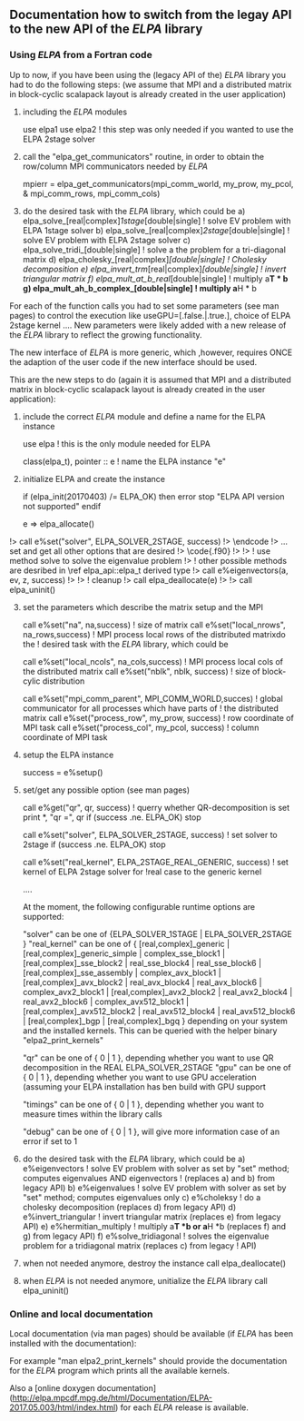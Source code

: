 ## Documentation how to switch from the legay API to the new API of the *ELPA* library ##


### Using *ELPA* from a Fortran code ###

Up to now, if you have been using the (legacy API of the) *ELPA* library you had to do the following
steps: (we assume that MPI and a distributed matrix in block-cyclic scalapack layout is already created in
the user application)

1. including the *ELPA* modules

   use elpa1
   use elpa2   ! this step was only needed if you wanted to use the ELPA 2stage solver

2. call the "elpa_get_communicators" routine, in order to obtain the row/column MPI communicators needed by *ELPA*

   mpierr = elpa_get_communicators(mpi_comm_world, my_prow, my_pcol, &
                                   mpi_comm_rows, mpi_comm_cols)

3. do the desired task with the *ELPA* library, which could be
  a) elpa_solve_[real|complex]_1stage_[double|single]     ! solve EV problem with ELPA 1stage solver
  b) elpa_solve_[real|complex]_2stage_[double|single]     ! solve EV problem with ELPA 2stage solver
  c) elpa_solve_tridi_[double|single]                     ! solve a the problem for a tri-diagonal matrix
  d) elpa_cholesky_[real|complex]_[double|single]         ! Cholesky decomposition
  e) elpa_invert_trm_[real|complex]_[double|single]       ! invert triangular matrix
  f) elpa_mult_at_b_real_[double|single]                  ! multiply a**T * b
  g) elpa_mult_ah_b_complex_[double|single]               ! multiply a**H * b

For each of the function calls you had to set some parameters (see man pages) to control the execution like
useGPU=[.false.|.true.], choice of ELPA 2stage kernel .... New parameters were likely added with a new release of
the *ELPA* library to reflect the growing functionality.


The new interface of *ELPA* is more generic, which ,however, requires ONCE the adaption of the user code if the new
interface should be used.

This are the new steps to do (again it is assumed that MPI and a distributed matrix in block-cyclic scalapack layout is already created in
the user application):

1. include the correct *ELPA* module and define a name for the ELPA instance

   use elpa   ! this is the only module needed for ELPA

   class(elpa_t), pointer :: e   ! name the ELPA instance "e"

2. initialize ELPA and create the instance

   if (elpa_init(20170403) /= ELPA_OK) then
     error stop "ELPA API version not supported"
   endif

   e => elpa_allocate()

!>   call e%set("solver", ELPA_SOLVER_2STAGE, success)
!> \endcode
!>   ... set and get all other options that are desired
!> \code{.f90}
!>
!>   ! use method solve to solve the eigenvalue problem
!>   ! other possible methods are desribed in \ref elpa_api::elpa_t derived type
!>   call e%eigenvectors(a, ev, z, success)
!>
!>   ! cleanup
!>   call elpa_deallocate(e)
!>
!>   call elpa_uninit()



3. set the parameters which describe the matrix setup and the MPI

   call e%set("na", na,success)                          ! size of matrix
   call e%set("local_nrows", na_rows,success)            ! MPI process local rows of the distributed matrixdo the
                                                         ! desired task with the *ELPA* library, which could be

   call e%set("local_ncols", na_cols,success)            ! MPI process local cols of the distributed matrix
   call e%set("nblk", nblk, success)                     ! size of block-cylic distribution

   call e%set("mpi_comm_parent", MPI_COMM_WORLD,succes)  ! global communicator for all processes which have parts of
                                                         ! the distributed matrix
   call e%set("process_row", my_prow, success)           ! row coordinate of MPI task
   call e%set("process_col", my_pcol, success)           ! column coordinate of MPI task

4. setup the ELPA instance

   success = e%setup()

5. set/get any possible option (see man pages)

   call e%get("qr", qr, success)                        ! querry whether QR-decomposition is set
   print *, "qr =", qr
   if (success .ne. ELPA_OK) stop

   call e%set("solver", ELPA_SOLVER_2STAGE, success)    ! set solver to 2stage
   if (success .ne. ELPA_OK) stop

   call e%set("real_kernel", ELPA_2STAGE_REAL_GENERIC, success) ! set kernel of ELPA 2stage solver for
                                                                !real case to the generic kernel

   ....

   At the moment, the following configurable runtime options are supported:

   "solver"       can be one of {ELPA_SOLVER_1STAGE | ELPA_SOLVER_2STAGE }
   "real_kernel"  can be one of { [real,complex]_generic | [real,complex]_generic_simple |
                                  complex_sse_block1 | [real,complex]_sse_block2 |
				  real_sse_block4 | real_sse_block6 | [real,complex]_sse_assembly |
				  complex_avx_block1 | [real,complex]_avx_block2 |
				  real_avx_block4 | real_avx_block6 |
  				  complex_avx2_block1 | [real,complex]_avx2_block2 |
				  real_avx2_block4 | real_avx2_block6 |
				  complex_avx512_block1 | [real,complex]_avx512_block2 |
				  real_avx512_block4 | real_avx512_block6 |
				  [real,complex]_bgp | [real,complex]_bgq }
		 depending on your system and the installed kernels. This can be queried with the
		 helper binary "elpa2_print_kernels"

   "qr"       can be one of { 0 | 1 }, depending whether you want to use QR decomposition in the REAL
              ELPA_SOLVER_2STAGE
   "gpu"      can be one of { 0 | 1 }, depending whether you want to use GPU acceleration (assuming your
              ELPA installation has ben build with GPU support

   "timings"  can be one of { 0 | 1 }, depending whether you want to measure times within the library calls

   "debug"    can be one of { 0 | 1 }, will give more information case of an error if set to 1


6. do the desired task with the *ELPA* library, which could be
   a) e%eigenvectors                  ! solve EV problem with solver as set by "set" method; computes eigenvalues AND eigenvectors
                                      ! (replaces a) and b) from legacy API)
   b) e%eigenvalues                   ! solve EV problem with solver as set by "set" method; computes eigenvalues only
   c) e%choleksy                      ! do a cholesky decomposition (replaces  d) from legacy API)
   d) e%invert_triangular             ! invert triangular matrix (replaces  e) from legacy API)
   e) e%hermitian_multiply            ! multiply a**T *b or a**H *b (replaces f) and g) from legacy API)
   f) e%solve_tridiagonal             ! solves the eigenvalue problem for a tridiagonal matrix (replaces c) from legacy
                                      ! API)

7. when not needed anymore, destroy the instance
   call elpa_deallocate()

8. when *ELPA* is not needed anymore, unitialize the *ELPA* library
   call elpa_uninit()


### Online and local documentation ###

Local documentation (via man pages) should be available (if *ELPA* has been installed with the documentation):

For example "man elpa2_print_kernels" should provide the documentation for the *ELPA* program which prints all
the available kernels.

Also a [online doxygen documentation] (http://elpa.mpcdf.mpg.de/html/Documentation/ELPA-2017.05.003/html/index.html)
for each *ELPA* release is available.


